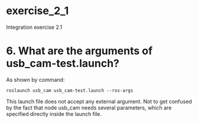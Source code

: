 # exercise_2_1
Integration exercise 2.1

# 6. What are the arguments of usb_cam-test.launch?

As shown by command:

```
roslaunch usb_cam usb_cam-test.launch --ros-args
```

This launch file does not accept any external argument. Not to get confused by the fact that node usb_cam needs several parameters, which are specified directly inside the launch file.
